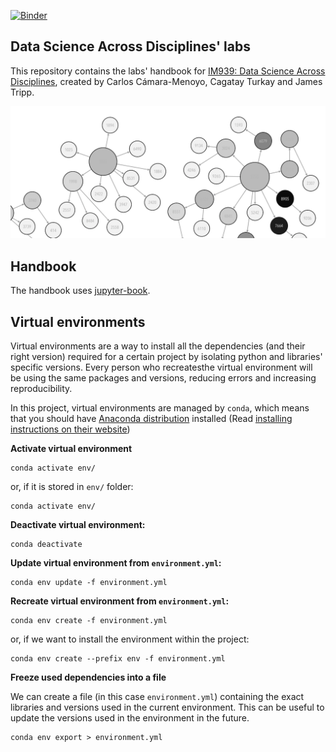 [![Binder](https://mybinder.org/badge_logo.svg)](https://mybinder.org/v2/gh/WarwickCIM/IM939_handbook/main)

## Data Science Across Disciplines' labs

This repository contains the labs' handbook for [IM939: Data Science Across Disciplines](https://cagatayturkay.github.io/data-science-across-disciplines), created by Carlos Cámara-Menoyo, Cagatay Turkay and James Tripp.

![IM939 Logo](IM939_logo.png)

## Handbook

The handbook uses [jupyter-book](https://jupyterbook.org/en/stable/intro.html).

## Virtual environments

Virtual environments are a way to install all the dependencies (and their right version) required for a certain project by isolating python and libraries' specific versions. Every person who recreatesthe virtual environment will be using the same packages and versions, reducing errors and increasing reproducibility.

In this project, virtual environments are managed by `conda`, which means that you should have [Anaconda distribution](https://www.anaconda.com) installed (Read [installing instructions on their website](https://www.anaconda.com/distribution/))

**Activate virtual environment**

```
conda activate env/
```

or, if  it is stored in `env/` folder:

```
conda activate env/
```

**Deactivate virtual environment:**

```
conda deactivate
```

**Update virtual environment from  `environment.yml`:**

```
conda env update -f environment.yml
```

**Recreate virtual environment from `environment.yml`:**

```
conda env create -f environment.yml
```

or, if we want to install the environment within the project:

```
conda env create --prefix env -f environment.yml
```

**Freeze used dependencies into a file**

We can create a file (in this case `environment.yml`) containing the exact libraries and versions used in the current environment. This can be useful to update the versions used in the environment in the future.

```
conda env export > environment.yml
```